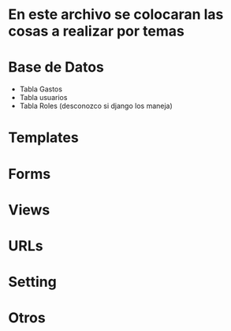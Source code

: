 # En este archivo se colocaran las cosas a realizar por temas


# Base de Datos

- Tabla Gastos
- Tabla usuarios
- Tabla Roles (desconozco si django los maneja)

# Templates

# Forms

# Views

# URLs

# Setting

# Otros